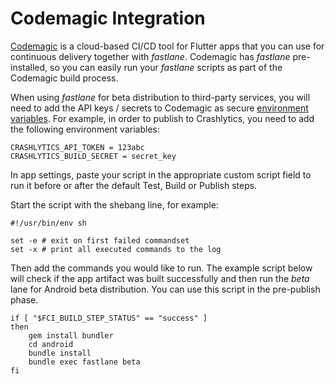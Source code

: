 # Codemagic Integration

[Codemagic](https://codemagic.io/) is a cloud-based CI/CD tool for Flutter apps that you can use for continuous delivery together with *fastlane*. Codemagic has *fastlane* pre-installed, so you can easily run your *fastlane* scripts as part of the Codemagic build process. 

When using *fastlane* for beta distribution to third-party services, you will need to add the API keys / secrets to Codemagic as secure [environment variables](https://docs.codemagic.io/building/environment-variables/). For example, in order to publish to Crashlytics, you need to add the following environment variables:
```
CRASHLYTICS_API_TOKEN = 123abc
CRASHLYTICS_BUILD_SECRET = secret_key
```

In app settings, paste your script in the appropriate custom script field to run it before or after the default Test, Build or Publish steps.

Start the script with the shebang line, for example:
 
    #!/usr/bin/env sh

    set -e # exit on first failed commandset
    set -x # print all executed commands to the log

Then add the commands you would like to run. The example script below will check if the app artifact was built successfully and then run the *beta* lane for Android beta distribution. You can use this script in the pre-publish phase.

    if [ "$FCI_BUILD_STEP_STATUS" == "success" ]
    then
        gem install bundler
        cd android
        bundle install
        bundle exec fastlane beta
    fi
